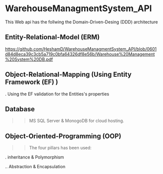 # WarehouseManagmentSystem_API

This Web api has the follwing the Domain-Driven-Desing (DDD) architecture

## Entity-Relational-Model (ERM) 

https://github.com/HeshamD/WarehouseManagmentSystem_API/blob/0601d84d8eca39c3cb5a719c0bfa64326df8e56b/Warehouse%20Management%20System%20DB.pdf

## Object-Relational-Mapping (Using Entity Framework (EF) )

. Using the EF validation for the Entities's properties

## Database 

>> MS SQL Server & MonogoDB for cloud hosting.



## Object-Oriented-Programming (OOP)

>> The four pillars has been used:

. inheritance & Polymorphism

.. Abstraction & Encapsulation 
